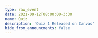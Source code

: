 ```yaml
---
type: raw_event
date: 2021-09-12T08:00:00+3:30
name: Quiz
description: 'Quiz 1 Released on Canvas'
hide_from_announcments: false
---
```

